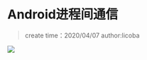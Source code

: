 # Android进程间通信
> create time：2020/04/07
> author:licoba

![](https://pic.downk.cc/item/5e8c4a10504f4bcb040a4656.jpg)